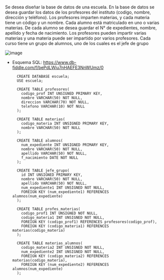 Se desea diseñar la base de datos de una escuela. 
En la base de datos se desea guardar los datos de los  profesores del instituto (codigo, nombre, dirección y teléfono). 
Los profesores imparten materias, y cada materia tiene un código y un nombre. 
Cada alumno está matriculado en uno o varias materias. 
De cada alumno se desea guardar el N° de expedientes, nombre, apellido y fecha de nacimiento. 
Los profesores pueden impartir varias materias y una materia puede ser impartido por varios profesores.
Cada curso tiene un grupo de alumnos, uno de los cuales es el jefe de grupo



![image](https://user-images.githubusercontent.com/75552884/169928230-346daa11-4b0d-4059-bd6f-70182fd1d5c1.png)


- Esquema SQL: https://www.db-fiddle.com/f/bePdLWiu7nHAEFE3NnWUmz/0


        CREATE DATABASE escuela;
        USE escuela;

        CREATE TABLE profesores(
          codigo_prof INT UNSIGNED PRIMARY KEY,
          nombre VARCHAR(50) NOT NULL,
          direccion VARCHAR(70) NOT NULL,
          telefono VARCHAR(10) NOT NULL
        );

        CREATE TABLE materias(
          codigo_materia INT UNSIGNED PRIMARY KEY,
          nombre VARCHAR(50) NOT NULL
        );

        CREATE TABLE alumnos(
          num_expediente INT UNSIGNED PRIMARY KEY,
          nombre VARCHAR(50) NOT NULL,
          apellido VARCHAR(50) NOT NULL,
          f_nacimiento DATE NOT NULL
        );

        CREATE TABLE jefe_grupo(
          id INT UNSIGNED PRIMARY KEY,
          nombre VARCHAR(50) NOT NULL,
          apellido VARCHAR(50) NOT NULL,
          num_expediente1 INT UNSIGNED NOT NULL,
          FOREIGN KEY (num_expediente1) REFERENCES alumnos(num_expediente)
        );

        CREATE TABLE profes_materias(
          codigo_prof1 INT UNSIGNED NOT NULL,
          codigo_materia1 INT UNSIGNED NOT NULL,
          FOREIGN KEY (codigo_prof1) REFERENCES profesores(codigo_prof),
          FOREIGN KEY (codigo_materia1) REFERENCES materias(codigo_materia)
        );

        CREATE TABLE materias_alumnos(
          codigo_materia2 INT UNSIGNED NOT NULL,
          num_expediente2 INT UNSIGNED NOT NULL,
          FOREIGN KEY (codigo_materia2) REFERENCES materias(codigo_materia),
          FOREIGN KEY (num_expediente2) REFERENCES alumnos(num_expediente)
        );
